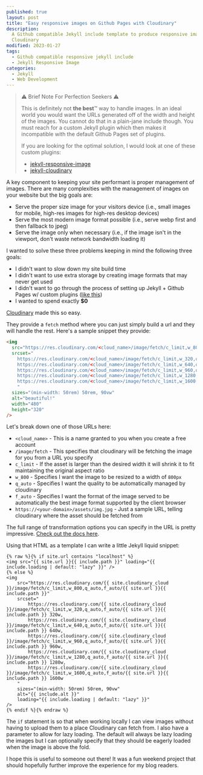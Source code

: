 ```yaml
---
published: true
layout: post
title: "Easy responsive images on Github Pages with Cloudinary"
description:
  A Github compatible Jekyll include template to produce responsive images using
  Cloudinary
modified: 2023-01-27
tags:
  - Github compatible responsive jekyll include
  - Jekyll Responsive Image
categories:
  - Jekyll
  - Web Development
---
```


> ⚠️ Brief Note For Perfection Seekers ⚠️
>
> This is definitely not **the best**™ way to handle images. In an ideal world
> you would want the URLs generated off of the width and height of the images.
> You cannot do that in a plain-jane include though. You must reach for a custom
> Jekyll plugin which then makes it incompatible with the default Github Pages
> set of plugins.
>
> If you are looking for the optimal solution, I would look at one of these
> custom plugins:
>
> - [jekyll-responsive-image](https://github.com/wildlyinaccurate/jekyll-responsive-image)
> - [jekyll-cloudinary](https://github.com/nhoizey/jekyll-cloudinary)

A key component to keeping your site performant is proper management of images.
There are many complexities with the management of images on your website but
the big goals are:

- Serve the proper size image for your visitors device (i.e., small images for
  mobile, high-res images for high-res desktop devices)
- Serve the most modern image format possible (i.e., serve webp first and then
  fallback to jpeg)
- Serve the image only when necessary (i.e., if the image isn't in the viewport,
  don't waste network bandwidth loading it)

I wanted to solve these three problems keeping in mind the following three
goals:

- I didn't want to slow down my site build time
- I didn't want to use extra storage by creating image formats that may never
  get used
- I didn't want to go through the process of setting up Jekyll + Github Pages w/
  custom plugins
  ([like this](https://scaomath.github.io/blog/custom-plugins-jekyll-github/))
- I wanted to spend exactly **$0**

[Cloudinary](https://cloudinary.com/) made this so easy.

They provide a `fetch` method where you can just simply build a url and they
will handle the rest. Here's a sample snippet they provide:

```html
<img
  src="https://res.cloudinary.com/<cloud_name>/image/fetch/c_limit,w_800,q_auto,f_auto/https://<your-domain>/assets/img.jpg"
  srcset="
    https://res.cloudinary.com/<cloud_name>/image/fetch/c_limit,w_320,q_auto,f_auto/https://<your-domain>/assets/img.jpg 320w,
    https://res.cloudinary.com/<cloud_name>/image/fetch/c_limit,w_640,q_auto,f_auto/https://<your-domain>/assets/img.jpg 640w
    https://res.cloudinary.com/<cloud_name>/image/fetch/c_limit,w_960,q_auto,f_auto/https://<your-domain>/assets/img.jpg 960w
    https://res.cloudinary.com/<cloud_name>/image/fetch/c_limit,w_1280,q_auto,f_auto/https://<your-domain>/assets/img.jpg 1280w
    https://res.cloudinary.com/<cloud_name>/image/fetch/c_limit,w_1600,q_auto,f_auto/https://<your-domain>/assets/img.jpg 1600w
    "
  sizes="(min-width: 50rem) 50rem, 90vw"
  alt="beautiful!"
  width="480"
  height="320"
/>
```

Let's break down one of those URLs here:

- `<cloud_name>` - This is a name granted to you when you create a free account
- `/image/fetch` - This specifies that cloudinary will be fetching the image for
  you from a URL you specify
- `c_limit` - If the asset is larger than the desired width it will shrink it to
  fit maintaining the original aspect ratio
- `w_800` - Specifies I want the image to be resized to a width of `800px`
- `q_auto` - Specifies I want the quality to be automatically managed by
  cloudinary
- `f_auto` - Specifies I want the format of the image served to be automatically
  the best image format supported by the client browser
- `https://<your-domain>/assets/img.jpg` - Just a sample URL, telling cloudinary
  where the asset should be fetched from

The full range of transformation options you can specify in the URL is pretty
impressive.
[Check out the docs here](https://cloudinary.com/documentation/image_optimization).

Using that HTML as a template I can write a little Jekyll liquid snippet:

```liquid
{% raw %}{% if site.url contains "localhost" %}
<img src="{{ site.url }}{{ include.path }}" loading="{{ include.loading | default: "lazy" }}" />
{% else %}
<img
    src="https://res.cloudinary.com/{{ site.cloudinary_cloud }}/image/fetch/c_limit,w_800,q_auto,f_auto/{{ site.url }}{{ include.path }}"
    srcset="
        https://res.cloudinary.com/{{ site.cloudinary_cloud }}/image/fetch/c_limit,w_320,q_auto,f_auto/{{ site.url }}{{ include.path }} 320w,
        https://res.cloudinary.com/{{ site.cloudinary_cloud }}/image/fetch/c_limit,w_640,q_auto,f_auto/{{ site.url }}{{ include.path }} 640w,
        https://res.cloudinary.com/{{ site.cloudinary_cloud }}/image/fetch/c_limit,w_960,q_auto,f_auto/{{ site.url }}{{ include.path }} 960w,
        https://res.cloudinary.com/{{ site.cloudinary_cloud }}/image/fetch/c_limit,w_1280,q_auto,f_auto/{{ site.url }}{{ include.path }} 1280w,
        https://res.cloudinary.com/{{ site.cloudinary_cloud }}/image/fetch/c_limit,w_1600,q_auto,f_auto/{{ site.url }}{{ include.path }} 1600w
    "
    sizes="(min-width: 50rem) 50rem, 90vw"
    alt="{{ include.alt }}"
    loading="{{ include.loading | default: "lazy" }}"
/>
{% endif %}{% endraw %}
```

The `if` statement is so that when working locally I can view images without
having to upload them to a place Cloudinary can fetch from. I also have a
parameter to allow for lazy loading. The default will always be lazy loading the
images but I can optionally specify that they should be eagerly loaded when the
image is above the fold.

I hope this is useful to someone out there! It was a fun weekend project that
should hopefully further improve the experience for my blog readers.
